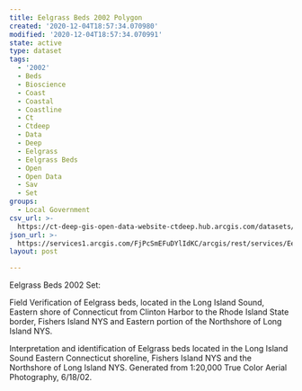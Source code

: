 ```yaml
---
title: Eelgrass Beds 2002 Polygon
created: '2020-12-04T18:57:34.070980'
modified: '2020-12-04T18:57:34.070991'
state: active
type: dataset
tags:
  - '2002'
  - Beds
  - Bioscience
  - Coast
  - Coastal
  - Coastline
  - Ct
  - Ctdeep
  - Data
  - Deep
  - Eelgrass
  - Eelgrass Beds
  - Open
  - Open Data
  - Sav
  - Set
groups:
  - Local Government
csv_url: >-
  https://ct-deep-gis-open-data-website-ctdeep.hub.arcgis.com/datasets/4b7b28716bea4dfb8842c4b69711dc3f_1.csv?outSR=%7B%22latestWkid%22%3A2234%2C%22wkid%22%3A102656%7D
json_url: >-
  https://services1.arcgis.com/FjPcSmEFuDYlIdKC/arcgis/rest/services/Eelgrass_2002_Points_Beds/FeatureServer/1
layout: post

---
```

Eelgrass Beds 2002 Set:

Field Verification of Eelgrass beds, located in the Long Island Sound, Eastern shore of Connecticut from Clinton Harbor to the Rhode Island State border, Fishers Island NYS and Eastern portion of the Northshore of Long Island NYS.

Interpretation and identification of Eelgrass beds located in the Long Island Sound Eastern Connecticut shoreline, Fishers Island NYS and the Northshore of Long Island NYS. Generated from 1:20,000 True Color Aerial Photography, 6/18/02.
